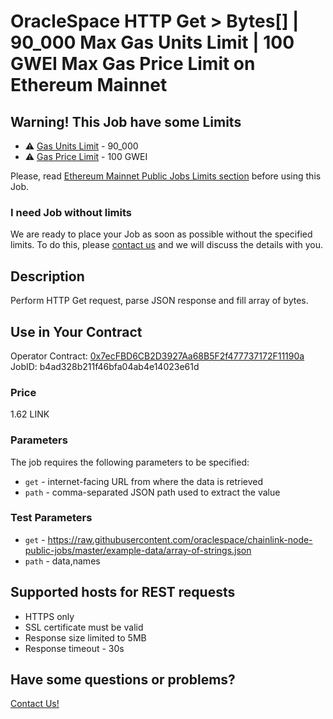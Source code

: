 # OracleSpace HTTP Get > Bytes[] | 90_000 Max Gas Units Limit | 100 GWEI Max Gas Price Limit on Ethereum Mainnet

## Warning! This Job have some Limits

- ⚠️ [Gas Units Limit](../README.md#attention-public-jobs-have-some-limits-in-this-network) - 90_000
- ⚠️ [Gas Price Limit](../README.md#attention-public-jobs-have-some-limits-in-this-network) - 100 GWEI

Please, read [Ethereum Mainnet Public Jobs Limits section]("../../../README.md#attention-public-jobs-have-some-limits-in-this-network") before using this Job.

### I need Job without limits

We are ready to place your Job as soon as possible without the specified limits. To do this, please [contact us](https://github.com/oraclespace/chainlink-node-public-jobs#contact-us) and we will discuss the details with you.

## Description

Perform HTTP Get request, parse JSON response and fill array of bytes.

## Use in Your Contract

Operator Contract: [0x7ecFBD6CB2D3927Aa68B5F2f477737172F11190a](https://etherscan.io/address/0x7ecFBD6CB2D3927Aa68B5F2f477737172F11190a)  
JobID: b4ad328b211f46bfa04ab4e14023e61d

### Price

1.62 LINK

### Parameters

The job requires the following parameters to be specified:

- `get` - internet-facing URL from where the data is retrieved
- `path` - comma-separated JSON path used to extract the value

### Test Parameters

- `get` - https://raw.githubusercontent.com/oraclespace/chainlink-node-public-jobs/master/example-data/array-of-strings.json
- `path` - data,names

## Supported hosts for REST requests

- HTTPS only
- SSL certificate must be valid
- Response size limited to 5MB
- Response timeout - 30s

## Have some questions or problems?

[Contact Us!](https://github.com/oraclespace/chainlink-node-public-jobs#contact-us)
